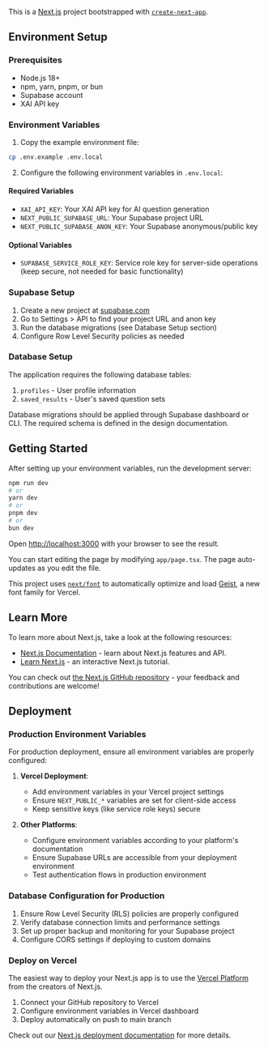 This is a [Next.js](https://nextjs.org) project bootstrapped with [`create-next-app`](https://nextjs.org/docs/app/api-reference/cli/create-next-app).

## Environment Setup

### Prerequisites

- Node.js 18+ 
- npm, yarn, pnpm, or bun
- Supabase account
- XAI API key

### Environment Variables

1. Copy the example environment file:
```bash
cp .env.example .env.local
```

2. Configure the following environment variables in `.env.local`:

#### Required Variables

- `XAI_API_KEY`: Your XAI API key for AI question generation
- `NEXT_PUBLIC_SUPABASE_URL`: Your Supabase project URL
- `NEXT_PUBLIC_SUPABASE_ANON_KEY`: Your Supabase anonymous/public key

#### Optional Variables

- `SUPABASE_SERVICE_ROLE_KEY`: Service role key for server-side operations (keep secure, not needed for basic functionality)

### Supabase Setup

1. Create a new project at [supabase.com](https://supabase.com)
2. Go to Settings > API to find your project URL and anon key
3. Run the database migrations (see Database Setup section)
4. Configure Row Level Security policies as needed

### Database Setup

The application requires the following database tables:

1. `profiles` - User profile information
2. `saved_results` - User's saved question sets

Database migrations should be applied through Supabase dashboard or CLI. The required schema is defined in the design documentation.

## Getting Started

After setting up your environment variables, run the development server:

```bash
npm run dev
# or
yarn dev
# or
pnpm dev
# or
bun dev
```

Open [http://localhost:3000](http://localhost:3000) with your browser to see the result.

You can start editing the page by modifying `app/page.tsx`. The page auto-updates as you edit the file.

This project uses [`next/font`](https://nextjs.org/docs/app/building-your-application/optimizing/fonts) to automatically optimize and load [Geist](https://vercel.com/font), a new font family for Vercel.

## Learn More

To learn more about Next.js, take a look at the following resources:

- [Next.js Documentation](https://nextjs.org/docs) - learn about Next.js features and API.
- [Learn Next.js](https://nextjs.org/learn) - an interactive Next.js tutorial.

You can check out [the Next.js GitHub repository](https://github.com/vercel/next.js) - your feedback and contributions are welcome!

## Deployment

### Production Environment Variables

For production deployment, ensure all environment variables are properly configured:

1. **Vercel Deployment**:
   - Add environment variables in your Vercel project settings
   - Ensure `NEXT_PUBLIC_*` variables are set for client-side access
   - Keep sensitive keys (like service role keys) secure

2. **Other Platforms**:
   - Configure environment variables according to your platform's documentation
   - Ensure Supabase URLs are accessible from your deployment environment
   - Test authentication flows in production environment

### Database Configuration for Production

1. Ensure Row Level Security (RLS) policies are properly configured
2. Verify database connection limits and performance settings
3. Set up proper backup and monitoring for your Supabase project
4. Configure CORS settings if deploying to custom domains

### Deploy on Vercel

The easiest way to deploy your Next.js app is to use the [Vercel Platform](https://vercel.com/new?utm_medium=default-template&filter=next.js&utm_source=create-next-app&utm_campaign=create-next-app-readme) from the creators of Next.js.

1. Connect your GitHub repository to Vercel
2. Configure environment variables in Vercel dashboard
3. Deploy automatically on push to main branch

Check out our [Next.js deployment documentation](https://nextjs.org/docs/app/building-your-application/deploying) for more details.
